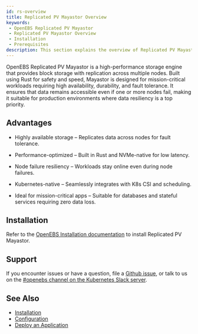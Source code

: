 ```yaml
---
id: rs-overview
title: Replicated PV Mayastor Overview
keywords:
 - OpenEBS Replicated PV Mayastor
 - Replicated PV Mayastor Overview
 - Installation
 - Prerequisites
description: This section explains the overview of Replicated PV Mayastor.
---
```


OpenEBS Replicated PV Mayastor is a high-performance storage engine that provides block storage with replication across multiple nodes. Built using Rust for safety and speed, Mayastor is designed for mission-critical workloads requiring high availability, durability, and fault tolerance. It ensures that data remains accessible even if one or more nodes fail, making it suitable for production environments where data resiliency is a top priority.

## Advantages

- Highly available storage – Replicates data across nodes for fault tolerance.

- Performance-optimized – Built in Rust and NVMe-native for low latency.

- Node failure resiliency – Workloads stay online even during node failures.

- Kubernetes-native – Seamlessly integrates with K8s CSI and scheduling.

- Ideal for mission-critical apps – Suitable for databases and stateful services requiring zero data loss.

## Installation 

Refer to the [OpenEBS Installation documentation](../../../quickstart-guide/installation.md) to install Replicated PV Mayastor.

## Support

If you encounter issues or have a question, file a [Github issue](https://github.com/openebs/openebs/issues/new), or talk to us on the [#openebs channel on the Kubernetes Slack server](https://kubernetes.slack.com/messages/openebs/).

## See Also

- [Installation](../../../quickstart-guide/installation.md)
- [Configuration](../replicated-pv-mayastor/configuration/rs-create-diskpool.md)
- [Deploy an Application](../replicated-pv-mayastor/configuration/rs-deployment.md)